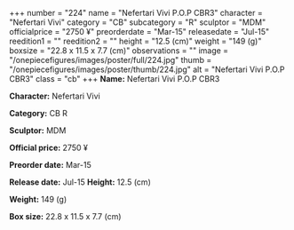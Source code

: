 +++
number = "224"
name = "Nefertari Vivi P.O.P CBR3"
character = "Nefertari Vivi"
category = "CB"
subcategory = "R"
sculptor = "MDM"
officialprice = "2750 ¥"
preorderdate = "Mar-15"
releasedate = "Jul-15"
reedition1 = ""
reedition2 = ""
height = "12.5 (cm)"
weight = "149 (g)"
boxsize = "22.8 x 11.5 x 7.7 (cm)"
observations = ""
image = "/onepiecefigures/images/poster/full/224.jpg"
thumb = "/onepiecefigures/images/poster/thumb/224.jpg"
alt = "Nefertari Vivi P.O.P CBR3"
class = "cb"
+++
**Name:** Nefertari Vivi P.O.P CBR3

**Character:** Nefertari Vivi

**Category:** CB  R 

**Sculptor:** MDM

**Official price:** 2750 ¥

**Preorder date:** Mar-15

**Release date:** Jul-15
**Height:** 12.5 (cm)

**Weight:** 149 (g)

**Box size:** 22.8 x 11.5 x 7.7 (cm)

